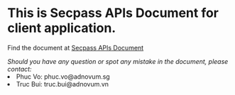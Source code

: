 # This is Secpass APIs Document for client application.
Find the document at <a href='https://adnsecpass.github.io/secpassapidoc/'>Secpass APIs Document</a>

<aside class="notice">
  <i>Should you have any question or spot any mistake in the document, please contact:</i>
    <li>Phuc Vo: phuc.vo@adnovum.sg</li>
    <li>Truc Bui: truc.bui@adnovum.vn</li>
</aside>
